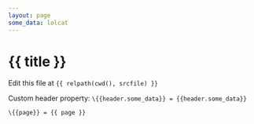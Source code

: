 ```yaml
---
layout: page
some_data: lolcat
---
```


# {{ title }}

Edit this file at `{{ relpath(cwd(), srcfile) }}`

Custom header property: `\{{header.some_data}} = {{header.some_data}}`

```txt
\{{page}} = {{ page }}
```
